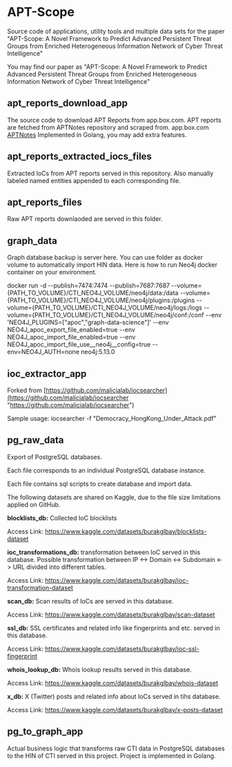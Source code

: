# APT-Scope
Source code of applications, utility tools and multiple data sets for the paper "APT-Scope: A Novel Framework to Predict Advanced Persistent Threat Groups from Enriched Heterogeneous Information Network of Cyber Threat Intelligence"

You may find our paper as "APT-Scope: A Novel Framework to Predict Advanced Persistent Threat Groups from Enriched Heterogeneous Information Network of Cyber Threat Intelligence"



## apt_reports_download_app
The source code to download APT Reports from app.box.com.
APT reports are fetched from APTNotes repository and scraped from. app.box.com  [APTNotes](https://github.com/aptnotes/data "APTNotes")
Implemented in Golang, you may add extra features.

## apt_reports_extracted_iocs_files
Extracted IoCs from APT reports served in this repository. Also manually labeled named entities appended to each corresponding file.

## apt_reports_files
Raw APT reports downlaoded are served in this folder.

## graph_data
Graph database backup is server here. You can use folder as docker volume to automatically import HIN data.
Here is how to run Neo4j docker container on your environment.

docker run -d --publish=7474:7474 --publish=7687:7687 --volume={PATH_TO_VOLUME}/CTI_NEO4J_VOLUME/neo4j/data:/data --volume={PATH_TO_VOLUME}/CTI_NEO4J_VOLUME/neo4j/plugins:/plugins --volume={PATH_TO_VOLUME}/CTI_NEO4J_VOLUME/neo4j/logs:/logs --volume={PATH_TO_VOLUME}/CTI_NEO4J_VOLUME/neo4j/conf:/conf --env 'NEO4J_PLUGINS=[\"apoc\",\"graph-data-science\"]' --env NEO4J_apoc_export_file_enabled=true --env NEO4J_apoc_import_file_enabled=true --env NEO4J_apoc_import_file_use__neo4j__config=true --env=NEO4J_AUTH=none neo4j:5.13.0

## ioc_extractor_app
Forked from [https://github.com/malicialab/iocsearcher](https://github.com/malicialab/iocsearcher "https://github.com/malicialab/iocsearcher") 

Sample usage:
iocsearcher -f "Democracy_HongKong_Under_Attack.pdf"

## pg_raw_data
Export of PostgreSQL  databases.

Each file corresponds to an individual PostgreSQL database instance.

Each file contains sql scripts to create database and import data.

The following datasets are shared on Kaggle, due to the file size limitations applied on GitHub.

**blocklists_db:** Collected IoC blocklists

Access Link: https://www.kaggle.com/datasets/burakglbay/blocklists-dataset

**ioc_transformations_db:** transformation between IoC served in this database. Possible transformation between IP <-> Domain <-> Subdomain <-> URL divided into different tables.

Access Link: https://www.kaggle.com/datasets/burakglbay/ioc-transformation-dataset

**scan_db:** Scan results of IoCs are served in this database.

Access Link: https://www.kaggle.com/datasets/burakglbay/scan-dataset

**ssl_db:** SSL certificates and related info like fingerprints and etc. served in this database.

Access Link: https://www.kaggle.com/datasets/burakglbay/ioc-ssl-fingerprint

**whois_lookup_db:** Whois lookup results served in this database.

Access Link: https://www.kaggle.com/datasets/burakglbay/whois-dataset

**x_db:** X (Twitter) posts and related info about IoCs served in tihs database. 

Access Link: https://www.kaggle.com/datasets/burakglbay/x-posts-dataset

## pg_to_graph_app

Actual business logic that transforms raw CTI data in PostgreSQL databases to the HIN of CTI served in this project. Project is implemented in Golang. 
